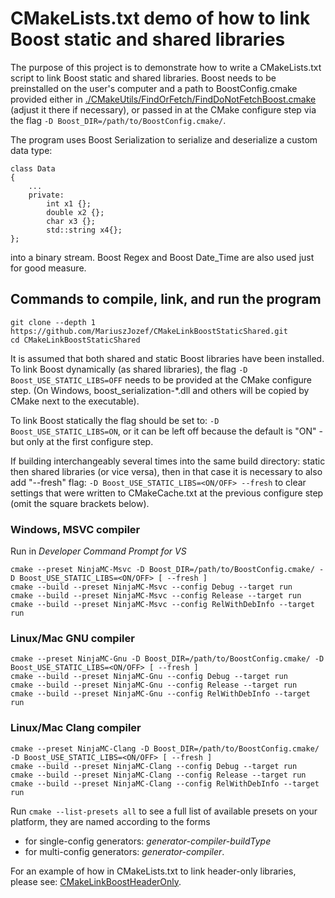 # CMakeLists.txt demo of how to link Boost static and shared libraries

The purpose of this project is to demonstrate how to write a CMakeLists.txt script to link Boost static and shared libraries. Boost needs to be preinstalled on the user's computer and a path to BoostConfig.cmake provided either in 
[./CMakeUtils/FindOrFetch/FindDoNotFetchBoost.cmake](./CMakeUtils/FindOrFetch/FindDoNotFetchBoost.cmake)
(adjust it there if necessary), 
or passed in at the CMake configure step via the flag `-D Boost_DIR=/path/to/BoostConfig.cmake/`. 

The program uses Boost Serialization to serialize and deserialize a custom data type:
```
class Data
{
    ...
    private:
        int x1 {};
        double x2 {};
        char x3 {};
        std::string x4{};
};
```
into a binary stream. Boost Regex and Boost Date_Time are also used just for good measure.

## Commands to compile, link, and run the program

```
git clone --depth 1 https://github.com/MariuszJozef/CMakeLinkBoostStaticShared.git
cd CMakeLinkBoostStaticShared
```

It is assumed that both shared and static Boost libraries have been installed. To link
Boost dynamically (as shared libraries), the flag
`-D Boost_USE_STATIC_LIBS=OFF` needs to be provided at the CMake configure step. (On Windows, boost_serialization-*.dll and others will be copied by CMake next to the executable).

To link Boost statically the flag should be set to: 
`-D Boost_USE_STATIC_LIBS=ON`, 
or it can be left off because the default is "ON" - but only at the first configure step.

If building interchangeably several times into the same build directory: static then shared libraries (or vice versa), then in that case it is necessary to also add "--fresh" flag:
`-D Boost_USE_STATIC_LIBS=<ON/OFF> --fresh` to clear settings that were written to CMakeCache.txt at the previous configure step (omit the square brackets below).

### Windows, MSVC compiler

Run in *Developer Command Prompt for VS*

```
cmake --preset NinjaMC-Msvc -D Boost_DIR=/path/to/BoostConfig.cmake/ -D Boost_USE_STATIC_LIBS=<ON/OFF> [ --fresh ]
cmake --build --preset NinjaMC-Msvc --config Debug --target run
cmake --build --preset NinjaMC-Msvc --config Release --target run
cmake --build --preset NinjaMC-Msvc --config RelWithDebInfo --target run
```

### Linux/Mac GNU compiler

```
cmake --preset NinjaMC-Gnu -D Boost_DIR=/path/to/BoostConfig.cmake/ -D Boost_USE_STATIC_LIBS=<ON/OFF> [ --fresh ]
cmake --build --preset NinjaMC-Gnu --config Debug --target run
cmake --build --preset NinjaMC-Gnu --config Release --target run
cmake --build --preset NinjaMC-Gnu --config RelWithDebInfo --target run
```

### Linux/Mac Clang compiler

```
cmake --preset NinjaMC-Clang -D Boost_DIR=/path/to/BoostConfig.cmake/ -D Boost_USE_STATIC_LIBS=<ON/OFF> [ --fresh ]
cmake --build --preset NinjaMC-Clang --config Debug --target run
cmake --build --preset NinjaMC-Clang --config Release --target run
cmake --build --preset NinjaMC-Clang --config RelWithDebInfo --target run
```

Run `cmake --list-presets all` to see a full list of available presets on your platform, they are named according to the forms
- for single-config generators: *generator-compiler-buildType*
- for multi-config generators: *generator-compiler*.

For an example of how in CMakeLists.txt to link header-only libraries, please see: 
[CMakeLinkBoostHeaderOnly](https://github.com/MariuszJozef/CMakeLinkBoostHeaderOnly.git).
